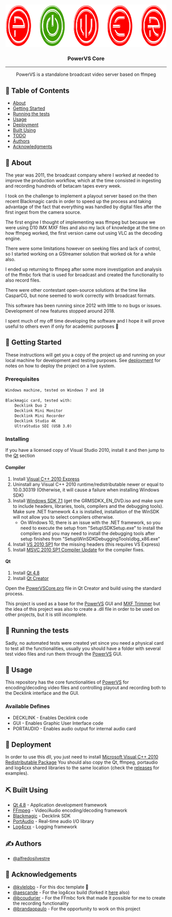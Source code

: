 <p align="center">
  <a href="" rel="noopener">
 <img width=821px height=132px src="docs/logo.png" alt="Project logo"></a>
</p>

<h3 align="center">PowerVS Core</h3>

---

<p align="center"> PowerVS is a standalone broadcast video server based on ffmpeg
    <br> 
</p>

## 📝 Table of Contents
- [About](#about)
- [Getting Started](#getting_started)
- [Running the tests](#tests)
- [Usage](#usage)
- [Deployment](#deployment)
- [Built Using](#built_using)
- [TODO](docs/TODO.md)
- [Authors](#authors)
- [Acknowledgments](#acknowledgement)

## 🧐 About <a name="about"></a>
The year was 2011, the broadcast company where I worked at needed to improve the production workflow, which at the time consisted in ingesting and recording hundreds of betacam tapes every week.

I took on the challenge to implement a playout server based on the then recent Blackmagic cards in order to speed up the process and taking advantage of the fact that everything was handled by digital files after the first ingest from the camera source.

The first engine I thought of implementing was ffmpeg but because we were using D10 IMX MXF files and also my lack of knowledge at the time on how ffmpeg worked, the first version came out using VLC as the decoding engine.

There were some limitations however on seeking files and lack of control, so I started working on a GStreamer solution that worked ok for a while also.

I ended up returning to ffmpeg after some more investigation and analysis of the ffmbc fork that is used for broadcast and created the functionality to also record files.

There were other contestant open-source solutions at the time like CasparCG, but none seemed to work correctly with broadcast formats.

This software has been running since 2012 with little to no bugs or issues. Development of new features stopped around 2018.

I spent much of my off time developing the software and I hope it will prove useful to others even if only for academic purposes :slightly_smiling_face:


## 🏁 Getting Started <a name="getting_started"></a>
These instructions will get you a copy of the project up and running on your local machine for development and testing purposes. See [deployment](#deployment) for notes on how to deploy the project on a live system.

### Prerequisites

```
Windows machine, tested on Windows 7 and 10

Blackmagic card, tested with:
	Decklink Duo 2
	Decklink Mini Monitor
	Decklink Mini Recorder
	Decklink Studio 4K
	UltraStudio SDI (USB 3.0)
```

### Installing
If you have a licensed copy of Visual Studio 2010, install it and then jump to the [Qt](#Qt) section

#### Compiler
 1. Install [Visual C++ 2010 Express](https://archive.org/download/vs-2010-express-1/VS2010Express1.iso)
 2. Uninstall any Visual C++ 2010 runtime/redistributable newer or equal to 10.0.30319 (Otherwise, it will cause a failure when installing Windows SDK)
 3. Install [Windows SDK 7.1](https://www.microsoft.com/en-us/download/details.aspx?id=8442) (get the GRMSDKX_EN_DVD.iso and make sure to include headers, libraries, tools, compilers and the debugging tools). Make sure .NET framework 4.x is installed, installation of the WinSDK will not allow you to select compilers otherwise.
	- On Windows 10, there is an issue with the .NET framework, so you need to execute the setup from "Setup\SDKSetup.exe" to install the compilers and you may need to install the debugging tools after setup finishes from "Setup\WinSDKDebuggingTools\dbg_x86.exe"
 4. Install [VS 2010 SP1](https://archive.org/download/vs-2010-sp-1dvd-1/VS2010SP1dvd1.iso) for the missing headers (this requires VS Express)
 5. Install [MSVC 2010 SP1 Compiler Update](https://www.microsoft.com/en-au/download/details.aspx?id=4422) for the compiler fixes.

#### Qt <a name="Qt"></a>
1. Install [Qt 4.8](https://download.qt.io/archive/qt/4.8/4.8.7/qt-opensource-windows-x86-vs2010-4.8.7.exe)
2. Install [Qt Creator](https://download.qt.io/official_releases/qtcreator/4.15/4.15.0/qt-creator-opensource-windows-x86_64-4.15.0.exe)

Open the [PowerVSCore.pro](https://github.com/alfredosilvestre/powervs-core/tree/master/PowerVSCore.pro) file in Qt Creator and build using the standard process.

This project is used as a base for the [PowerVS](https://github.com/alfredosilvestre/powervs) GUI and [MXF Trimmer](https://github.com/alfredosilvestre/powervs) but the idea of this project was also to create a .dll file in order to be used on other projects, but it is still incomplete.

## 🔧 Running the tests <a name="tests"></a>
Sadly, no automated tests were created yet since you need a physical card to test all the functionalities, usually you should have a folder with several test video files and run them through the [PowerVS](https://github.com/alfredosilvestre/powervs) GUI.

## 🎈 Usage <a name="usage"></a>
This repository has the core functionalities of [PowerVS](https://github.com/alfredosilvestre/powervs) for encoding/decoding video files and controlling playout and recording both to the Decklink interface and the GUI.

### Available Defines

* DECKLINK - Enables Decklink code
* GUI - Enables Graphic User Interface code
* PORTAUDIO - Enables audio output for internal audio card

## 🚀 Deployment <a name="deployment"></a>
In order to use this dll, you just need to install [Microsoft Visual C++ 2010 Redistributable Package](https://download.microsoft.com/download/1/6/5/165255E7-1014-4D0A-B094-B6A430A6BFFC/vcredist_x86.exe)
You should also copy the Qt, ffmpeg, portaudio and log4cxx shared libraries to the same location (check the [releases](https://github.com/alfredosilvestre/powervs-core/releases) for examples).

## ⛏️ Built Using <a name="built_using"></a>
- [Qt 4.8](https://doc.qt.io/archives/qt-4.8/index.html) - Application development framework
- [FFmpeg](https://www.ffmpeg.org/) - Video/Audio encoding/decoding framework
- [Blackmagic](https://www.blackmagicdesign.com/) - Decklink SDK
- [PortAudio](https://github.com/PortAudio/portaudio/) - Real-time audio I/O library
- [Log4cxx](https://logging.apache.org/log4cxx/) - Logging framework

## ✍️ Authors <a name="authors"></a>
- [@alfredosilvestre](https://github.com/alfredosilvestre)


## 🎉 Acknowledgements <a name="acknowledgement"></a>
- [@kylelobo](https://github.com/kylelobo) - For this doc template :slightly_smiling_face:
- [@aescande](https://github.com/aescande) - For the log4cxx build (forked it [here](https://github.com/alfredosilvestre/log4cxxWin32) also)
- [@bcoudurier](https://github.com/bcoudurier) - For the FFmbc fork that made it possible for me to create the recording functionality
- [@brandaopaulo](https://github.com/brandaopaulo) - For the opportunity to work on this project
